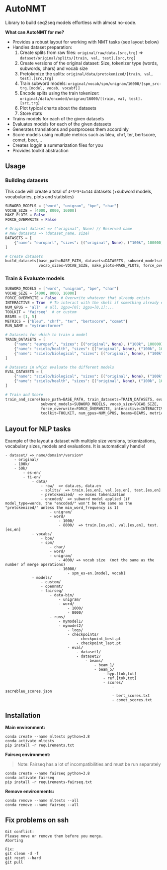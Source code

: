 # AutoNMT


Library to build seq2seq models effortless with almost no-code.

**What can AutoNMT for me?**

- Provides a robust layout for working with NMT tasks (see layout below)
- Handles dataset preparation: 
  1) Create splits from raw files: `original/raw/data.[src,trg]` => `dataset/original/splits/[train, val, test].[src,trg]`
  2) Create versions of the original dataset: Size, tokenizer type (words, subwords, chars) and vocab size
  3) Pretokenize the splits: `original/data/pretokenized/[train, val, test].[src,trg]`
  4) Train subword models: `original/vocab/spm/unigram/16000/[spm_src-trg.[model, vocab, vocabf]]`
  5) Encode splits using the train tokenizer: `original/data/encoded/unigram/16000/[train, val, test].[src,trg]`
  6) Plot typical charts about the datasets
  7) Store stats
- Trains models for each of the given datasets
- Evaluates models for each of the given datasets
- Generates translations and postprocess them accordinly
- Score models using multiple metrics such as bleu, chrf, ter, bertscore, comet, beer,...
- Creates loggin a summarization files for you
- Provides toolkit abstraction


## Usage

### Building datasets

This code will create a total of `4*3*3*4=144` datasets (+subword models, vocabularies, plots and statistics)

```python
SUBWORD_MODELS = ["word", "unigram", "bpe", "char"] 
VOCAB_SIZE = [4000, 8000, 16000]
MAKE_PLOTS = False
FORCE_OVERWRITE = False

# Original dataset => ("original", None) // Reserved name
# New datasets => (dataset_name, size)
DATASETS = [
    {"name": "europarl", "sizes": [("original", None), ("100k", 100000), ("50k", 50000)], "languages": ["cs-en", "de-en", "es-en", "fr-en"]},
]

# Create datasets
build_datasets(base_path=BASE_PATH, datasets=DATASETS, subword_models=SUBWORD_MODELS,
               vocab_sizes=VOCAB_SIZE, make_plots=MAKE_PLOTS, force_overwrite=FORCE_OVERWRITE)
```

### Train & Evaluate models

```python
SUBWORD_MODELS = ["word", "unigram", "bpe", "char"]
VOCAB_SIZE = [4000, 8000, 16000]
FORCE_OVERWRITE = False  # Overwrite whatever that already exists
INTERACTIVE = True  # To interact with the shell if something already exists
NUM_GPUS = 'all'  # all, 1gpu=[0]; 2gpu=[0,1];...
TOOLKIT = "fairseq"  # or custom
BEAMS = [1, 5]
METRICS = {"bleu", "chrf", "ter", "bertscore", "comet"}
RUN_NAME = "mytransformer"

# Datasets for which to train a model
TRAIN_DATASETS = [
    {"name": "europarl", "sizes": [("original", None), ("100k", 100000), ("50k", 50000)], "languages": ["es-en", "pt-en"]},
    {"name": "scielo/health", "sizes": [("original", None), ("100k", 100000), ("50k", 50000)], "languages": ["es-en", "pt-en"]},
    {"name": "scielo/biological", "sizes": [("original", None), ("100k", 100000), ("50k", 50000)], "languages": ["es-en", "pt-en"]},
]

# Datasets in which evaluate the different models
EVAL_DATASETS = [
    {"name": "scielo/biological", "sizes": [("original", None), ("100k", 100000), ("50k", 50000)], "languages": ["es-en", "pt-en"]},
    {"name": "scielo/health", "sizes": [("original", None), ("100k", 100000), ("50k", 50000)], "languages": ["es-en", "pt-en"]},
]

# Train and Score
train_and_score(base_path=BASE_PATH, train_datasets=TRAIN_DATASETS, eval_datasets=EVAL_DATASETS, run_name=RUN_NAME,
                subword_models=SUBWORD_MODELS, vocab_size=VOCAB_SIZE,
                force_overwrite=FORCE_OVERWRITE, interactive=INTERACTIVE,
                toolkit=TOOLKIT, num_gpus=NUM_GPUS, beams=BEAMS, metrics=METRICS)
```


## Layout for NLP tasks

Example of the layout a dataset with multiple size versions, tokenizations, vocabulary sizes, models and evaluations.
It is automatically handle!

```text
- dataset/ => name/domain*/version*
    - original/
    - 100k/
    - 50k/
        - es-en/
        - ti-en/
            - data/
                - raw/  => data.es, data.en
                - splits/  => train.[es,en], val.[es,en], test.[es,en]
                - pretokenized/  => moses tokenization
                - encoded/  => subword model applied (if model_type=words, the "encoded/" won't be the same as the "pretokenized/" unless the min_word_frequency is 1)
                    - unigram/
                    - word/
                        - 1000/
                        - 8000/  => train.[es,en], val.[es,en], test.[es,en]
            - vocabs/
                - bpe/
                - spm/
                    - char/
                    - word/
                    - unigram/
                        - 4000/ => vocab size  (not the same as the number of merge operations)
                        - 16000/
                            - spm_es-en.[model, vocab]
            - models/
                - custom/
                - opennmt/
                - fairseq/
                    - data-bin/
                        - unigram/
                        - word/
                            - 1000/
                            - 8000/
                    - runs/
                        - mymodel1/
                        - mymodel2/
                            - logs/
                            - checkpoints/
                                - checkpoint_best.pt
                                - checkpoint_last.pt
                            - eval/
                                - dataset1/
                                - dataset2/
                                    - beams/
                                        - beam_1/
                                        - beam_5/
                                            - hyp.[tok,txt]
                                            - ref.[tok,txt]
                                            - scores/
                                                - sacrebleu_scores.json
                                                - bert_scores.txt
                                                - comet_scores.txt

```

## Installation

**Main environment:**

```
conda create --name mltests python=3.8
conda activate mltests
pip install -r requirements.txt
```

**Fairseq environment:**

> Note: Fairseq has a lot of incompatibilities and must be run separately

```
conda create --name fairseq python=3.8
conda activate fairseq
pip install -r requirements-fairseq.txt
```

**Remove environments:**

```
conda remove --name mltests --all
conda remove --name fairseq --all
```

## Fix problems on ssh

```
Git conflict:
Please move or remove them before you merge.
Aborting

Fix:
git clean -d -f
git reset --hard
git pull
```
